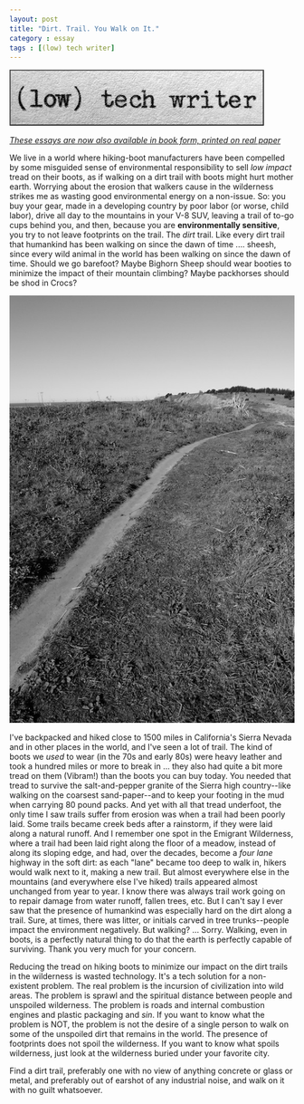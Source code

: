 ```yaml
---
layout: post
title: "Dirt. Trail. You Walk on It."
category : essay
tags : [(low) tech writer]
---
```

[![low tech writer](/assets/ltw/header14.jpg)](http://bit.ly/lowtechwriter)

*[These essays are now also available in book form, printed on real paper](http://bit.ly/lowtechwriter)*
&nbsp;


We live in a world where hiking-boot manufacturers have been compelled by some misguided sense of environmental responsibility to sell *low impact* tread on their boots, as if walking on a dirt trail with boots might hurt mother earth. Worrying about the erosion that walkers cause in the wilderness strikes me as wasting good environmental energy on a non-issue. So: you buy your gear, made in a developing country by poor labor (or worse, child labor), drive all day to the mountains in your V-8 SUV, leaving a trail of to-go cups behind you, and then, because you are **environmentally sensitive**, you try to not leave footprints on the trail. The *dirt* trail. Like every dirt trail that humankind has been walking on since the dawn of time .... sheesh, since every wild animal in the world has been walking on since the dawn of time. Should we go barefoot? Maybe Bighorn Sheep should wear booties to minimize the impact of their mountain climbing? Maybe packhorses should be shod in Crocs?

![Trail](/assets/ltw/trail.jpg)

I've backpacked and hiked close to 1500 miles in California's Sierra Nevada and in other places in the world, and I've seen a lot of trail. The kind of boots we *used* to wear (in the 70s and early 80s) were heavy leather and took a hundred miles or more to break in ... they also had quite a bit more tread on them (Vibram!) than the boots you can buy today. You needed that tread to survive the salt-and-pepper granite of the Sierra high country--like walking on the coarsest sand-paper--and to keep your footing in the mud when carrying 80 pound packs. And yet with all that tread underfoot, the only time I saw trails suffer from erosion was when a trail had been poorly laid. Some trails became creek beds after a rainstorm, if they were laid along a natural runoff. And I remember one spot in the Emigrant Wilderness, where a trail had been laid right along the floor of a meadow, instead of along its sloping edge, and had, over the decades, become a *four lane* highway in the soft dirt: as each "lane" became too deep to walk in, hikers would walk next to it, making a new trail. But almost everywhere else in the mountains (and everywhere else I've hiked) trails appeared almost unchanged from year to year. I know there was always trail work going on to repair damage from water runoff, fallen trees, etc. But I can't say I ever saw that the presence of humankind was especially hard on the dirt along a trail. Sure, at times, there was litter, or initials carved in tree trunks--people impact the environment negatively. But walking? ... Sorry. Walking, even in boots, is a perfectly natural thing to do that the earth is perfectly capable of surviving. Thank you very much for your concern. 

Reducing the tread on hiking boots to minimize our impact on the dirt trails in the wilderness is wasted technology. It's a tech solution for a non-existent problem. The real problem is the incursion of civilization into wild areas. The problem is sprawl and the spiritual distance between people and unspoiled wilderness. The problem is roads and internal combustion engines and plastic packaging and *sin*. If you want to know what the problem is NOT, the problem is not the desire of a single person to walk on some of the unspoiled dirt that remains in the world. The presence of footprints does not spoil the wilderness. If you want to know what spoils wilderness, just look at the wilderness buried under your favorite city. 

Find a dirt trail, preferably one with no view of anything concrete or glass or metal, and preferably out of earshot of any industrial noise, and walk on it with no guilt whatsoever.

